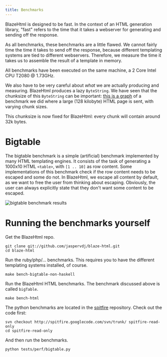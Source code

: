 ```yaml
---
title: Benchmarks
---
```


BlazeHtml is designed to be fast. In the context of an HTML generation library,
"fast" refers to the time that it takes a webserver for generating and sending
off the response.

As all benchmarks, these benchmarks are a little flawed. We cannot fairly time
the time it takes to send off the response, because different templating systems
are tied to different webservers. Therefore, we measure the time it takes us to
assemble the result of a template in memory.

All benchmarks have been executed on the same machine, a 2 Core Intel CPU T2080
@ 1.73GHz.

We also have to be very careful about *what* we are actually producing and
measuring. BlazeHtml produces a lazy `ByteString`. We have seen that the
chunksize of this `ByteString` can be important: [this is a graph] of a
benchmark we did where a large (128 kilobyte) HTML page is sent, with varying
chunk sizes.

[this is a graph]: /images/benchmarks-chunksize.png

This chunksize is now fixed for BlazeHtml: every chunk will contain around 32k
bytes.

<div id="fold" />

# Bigtable

The bigtable benchmark is a simple (artificial) benchmark implemented by many
HTML templating engines. It consists of the task of generating a 1000x10 HTML
`<table>`, with `[1 .. 10]` as row content. Some implementations of this
benchmark check if the row content needs to be escaped and some do not. In
BlazeHtml, we escape all content by default, as we want to free the user from
thinking about escaping. Obviously, the user can always explicitly state that they
don't want some content to be escaped.

![bigtable benchmark results](/images/benchmarks-bigtable.png)

# Running the benchmarks yourself

Get the BlazeHtml repo.

    git clone git://github.com/jaspervdj/blaze-html.git
    cd blaze-html

Run the ruby/php/... benchmarks. This requires you to have the different
templating systems installed, of course.

    make bench-bigtable-non-haskell

Run the BlazeHtml HTML benchmarks. The benchmark discussed above is called
`bigTable`.

    make bench-html

The python benchmarks are located in the [spitfire] repository. Check out the
code first:

[spitfire]: http://code.google.com/p/spitfire/

    svn checkout http://spitfire.googlecode.com/svn/trunk/ spitfire-read-only
    cd spitfire-read-only

And then run the benchmarks.

    python tests/perf/bigtable.py
